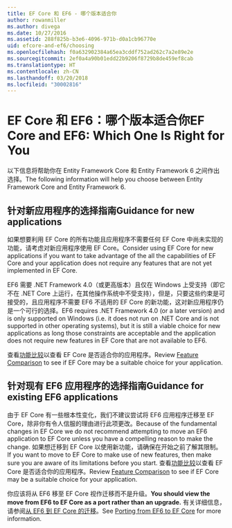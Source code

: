 ```yaml
---
title: EF Core 和 EF6 - 哪个版本适合你
author: rowanmiller
ms.author: divega
ms.date: 10/27/2016
ms.assetid: 288f825b-b3e6-4096-971b-d0a1cb96770e
uid: efcore-and-ef6/choosing
ms.openlocfilehash: f0a632902384a65ea3cddf752ad262c7a2e89e2e
ms.sourcegitcommit: 2ef0a4a90b01edd22b9206f8729b8de459ef8cab
ms.translationtype: HT
ms.contentlocale: zh-CN
ms.lasthandoff: 03/20/2018
ms.locfileid: "30002816"
---
```

# <a name="ef-core-and-ef6-which-one-is-right-for-you"></a><span data-ttu-id="c191f-102">EF Core 和 EF6：哪个版本适合你</span><span class="sxs-lookup"><span data-stu-id="c191f-102">EF Core and EF6: Which One Is Right for You</span></span>

<span data-ttu-id="c191f-103">以下信息将帮助你在 Entity Framework Core 和 Entity Framework 6 之间作出选择。</span><span class="sxs-lookup"><span data-stu-id="c191f-103">The following information will help you choose between Entity Framework Core and Entity Framework 6.</span></span>

## <a name="guidance-for-new-applications"></a><span data-ttu-id="c191f-104">针对新应用程序的选择指南</span><span class="sxs-lookup"><span data-stu-id="c191f-104">Guidance for new applications</span></span>

<span data-ttu-id="c191f-105">如果想要利用 EF Core 的所有功能且应用程序不需要任何 EF Core 中尚未实现的功能，请考虑对新应用程序使用 EF Core。</span><span class="sxs-lookup"><span data-stu-id="c191f-105">Consider using EF Core for new applications if you want to take advantage of the all the capabilities of EF Core and your application does not require any features that are not yet implemented in EF Core.</span></span>

<span data-ttu-id="c191f-106">EF6 需要 .NET Framework 4.0（或更高版本）且仅在 Windows 上受支持（即它不在 .NET Core 上运行，在其他操作系统中不受支持），但是，只要这些约束是可接受的，且应用程序不需要 EF6 不适用的 EF Core 的新功能，这对新应用程序仍是一个可行的选择。</span><span class="sxs-lookup"><span data-stu-id="c191f-106">EF6 requires .NET Framework 4.0 (or a later version) and is only supported on Windows (i.e. it does not run on .NET Core and is not supported in other operating systems), but it is still a viable choice for new applications as long those constraints are acceptable and the application does not require new features in EF Core that are not available to EF6.</span></span>

<span data-ttu-id="c191f-107">查看[功能比较](features.md)以查看 EF Core 是否适合你的应用程序。</span><span class="sxs-lookup"><span data-stu-id="c191f-107">Review [Feature Comparison](features.md) to see if EF Core may be a suitable choice for your application.</span></span>

## <a name="guidance-for-existing-ef6-applications"></a><span data-ttu-id="c191f-108">针对现有 EF6 应用程序的选择指南</span><span class="sxs-lookup"><span data-stu-id="c191f-108">Guidance for existing EF6 applications</span></span>

<span data-ttu-id="c191f-109">由于 EF Core 有一些根本性变化，我们不建议尝试将 EF6 应用程序迁移至 EF Core，除非你有令人信服的理由进行此项更改。</span><span class="sxs-lookup"><span data-stu-id="c191f-109">Because of the fundamental changes in EF Core we do not recommend attempting to move an EF6 application to EF Core unless you have a compelling reason to make the change.</span></span> <span data-ttu-id="c191f-110">如果想迁移到 EF Core 以使用新功能，请确保在开始之前了解其限制。</span><span class="sxs-lookup"><span data-stu-id="c191f-110">If you want to move to EF Core to make use of new features, then make sure you are aware of its limitations before you start.</span></span> <span data-ttu-id="c191f-111">查看[功能比较](features.md)以查看 EF Core 是否适合你的应用程序。</span><span class="sxs-lookup"><span data-stu-id="c191f-111">Review [Feature Comparison](features.md) to see if EF Core may be a suitable choice for your application.</span></span>

<span data-ttu-id="c191f-112">你应该将从 EF6 移至 EF Core 视作迁移而不是升级。</span><span class="sxs-lookup"><span data-stu-id="c191f-112">**You should view the move from EF6 to EF Core as a port rather than an upgrade.**</span></span> <span data-ttu-id="c191f-113">有关详细信息，请参阅[从 EF6 到 EF Core 的迁移](porting/index.md)。</span><span class="sxs-lookup"><span data-stu-id="c191f-113">See [Porting from EF6 to EF Core](porting/index.md) for more information.</span></span>

